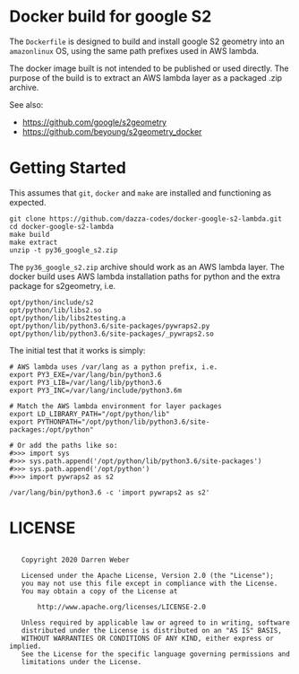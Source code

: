 
# Docker build for google S2

The `Dockerfile` is designed to build and install google S2 geometry into an
`amazonlinux` OS, using the same path prefixes used in AWS lambda.

The docker image built is not intended to be published or used directly. The
purpose of the build is to extract an AWS lambda layer as a packaged .zip
archive.

See also:

- https://github.com/google/s2geometry
- https://github.com/beyoung/s2geometry_docker

# Getting Started

This assumes that `git`, `docker` and `make` are installed and functioning as
expected.

```shell script
git clone https://github.com/dazza-codes/docker-google-s2-lambda.git
cd docker-google-s2-lambda
make build
make extract
unzip -t py36_google_s2.zip
```

The `py36_google_s2.zip` archive should work as an AWS lambda layer.
The docker build uses AWS lambda installation paths for python and
the extra package for s2geometry, i.e.

```text
opt/python/include/s2
opt/python/lib/libs2.so
opt/python/lib/libs2testing.a
opt/python/lib/python3.6/site-packages/pywraps2.py
opt/python/lib/python3.6/site-packages/_pywraps2.so
```

The initial test that it works is simply:

```shell script
# AWS lambda uses /var/lang as a python prefix, i.e.
export PY3_EXE=/var/lang/bin/python3.6
export PY3_LIB=/var/lang/lib/python3.6
export PY3_INC=/var/lang/include/python3.6m

# Match the AWS lambda environment for layer packages
export LD_LIBRARY_PATH="/opt/python/lib"
export PYTHONPATH="/opt/python/lib/python3.6/site-packages:/opt/python"

# Or add the paths like so:
#>>> import sys
#>>> sys.path.append('/opt/python/lib/python3.6/site-packages')
#>>> sys.path.append('/opt/python')
#>>> import pywraps2 as s2

/var/lang/bin/python3.6 -c 'import pywraps2 as s2'
```

# LICENSE

```text

   Copyright 2020 Darren Weber

   Licensed under the Apache License, Version 2.0 (the "License");
   you may not use this file except in compliance with the License.
   You may obtain a copy of the License at

       http://www.apache.org/licenses/LICENSE-2.0

   Unless required by applicable law or agreed to in writing, software
   distributed under the License is distributed on an "AS IS" BASIS,
   WITHOUT WARRANTIES OR CONDITIONS OF ANY KIND, either express or implied.
   See the License for the specific language governing permissions and
   limitations under the License.
```
